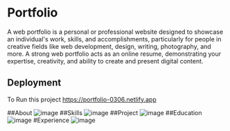 
# Portfolio

A web portfolio is a personal or professional website designed to showcase an individual's work, skills, and accomplishments, particularly for people in creative fields like web development, design, writing, photography, and more. A strong web portfolio acts as an online resume, demonstrating your expertise, creativity, and ability to create and present digital content.


## Deployment

To Run this project https://portfolio-0306.netlify.app


##About
![image](https://github.com/user-attachments/assets/3ad97359-b6bf-4951-b0b9-32ee38ea0955)
##Skills
![image](https://github.com/user-attachments/assets/12305b10-f515-41cf-ab65-0ef371f3e7c5)
##Project
![image](https://github.com/user-attachments/assets/c6b31b9c-8cf0-4cd3-bfc5-d11b72c9cee2)
##Education
![image](https://github.com/user-attachments/assets/e8b31395-3988-46eb-a1d8-caa26d60569f)
#Experience
![image](https://github.com/user-attachments/assets/7e64f19f-5f18-4b9d-9393-128b20147be2)



